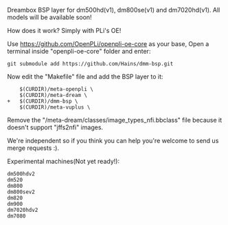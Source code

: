 Dreambox BSP layer for dm500hd(v1), dm800se(v1) and dm7020hd(v1). All models will be available soon!

How does it work? Simply with PLi's OE!

Use https://github.com/OpenPLi/openpli-oe-core as your base, Open a terminal inside "openpli-oe-core" folder and enter:
```
git submodule add https://github.com/Hains/dmm-bsp.git
```
Now edit the "Makefile" file and add the BSP layer to it:
```
	$(CURDIR)/meta-openpli \
	$(CURDIR)/meta-dream \
+	$(CURDIR)/dmm-bsp \
	$(CURDIR)/meta-vuplus \
```
Remove the "/meta-dream/classes/image_types_nfi.bbclass" file because it doesn't support "jffs2nfi" images.

We're independent so if you think you can help you're welcome to send us merge requests :).

Experimental machines(Not yet ready!):
```
dm500hdv2
dm520
dm800
dm800sev2
dm820
dm900
dm7020hdv2
dm7080
```
